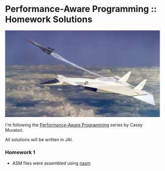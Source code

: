 # Performance-Aware Programming ::  Homework Solutions

![](resources/valkyrie.webp)

I'm following the [Performance-Aware Programming](https://www.computerenhance.com/p/table-of-contents) series by Casey Muratori. 

All solutions will be written in JAI.

### Homework 1
- ASM files were assembled using [nasm](https://www.nasm.us/) 